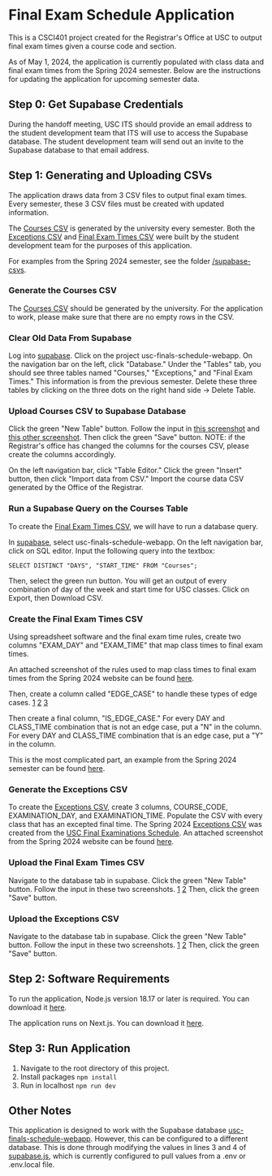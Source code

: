 # Final Exam Schedule Application

This is a CSCI401 project created for the Registrar's Office at USC to output final exam times given a course code and section. 

As of May 1, 2024, the application is currently populated with class data and final exam times from the Spring 2024 semester. Below are the instructions for updating the application for upcoming semester data.

## Step 0: Get Supabase Credentials

During the handoff meeting, USC ITS should provide an email address to the student development team that ITS will use to access the Supabase database. The student development team will send out an invite to the Supabase database to that email address.

## Step 1: Generating and Uploading CSVs

The application draws data from 3 CSV files to output final exam times. Every semester, these 3 CSV files must be created with updated information.

The [Courses CSV](./supabase_csvs/courses.csv) is generated by the university every semester. Both the [Exceptions CSV](./supabase_csvs/exceptions.csv) and [Final Exam Times CSV](./supabase_csvs/final-exam-times.csv) were built by the student development team for the purposes of this application.

For examples from the Spring 2024 semester, see the folder [/supabase-csvs](./supabase_csvs).

### Generate the Courses CSV

The [Courses CSV](./supabase_csvs/courses.csv) should be generated by the university. For the application to work, please make sure that there are no empty rows in the CSV.

### Clear Old Data From Supabase

Log into [supabase](https://supabase.com/dashboard/projects). Click on the project usc-finals-schedule-webapp. On the navigation bar on the left, click "Database." Under the "Tables" tab, you should see three tables named "Courses," "Exceptions," and "Final Exam Times." This information is from the previous semester. Delete these three tables by clicking on the three dots on the right hand side -> Delete Table.

### Upload Courses CSV to Supabase Database

Click the green "New Table" button. Follow the input in [this screenshot](./more_screenshots/Supabase_courses_create.png) and [this other screenshot](./more_screenshots/Supabase_courses_create_2.png). Then click the green "Save" button. NOTE: if the Registrar's office has changed the columns for the courses CSV, please create the columns accordingly.

On the left navigation bar, click "Table Editor." Click the green "Insert" button, then click "Import data from CSV." Import the course data CSV generated by the Office of the Registrar.

### Run a Supabase Query on the Courses Table

To create the [Final Exam Times CSV](./supabase_csvs/final-exam-times.csv), we will have to run a database query.

In [supabase](https://supabase.com/dashboard/projects), select usc-finals-schedule-webapp. On the left navigation bar, click on SQL editor. Input the following query into the textbox:

``` SELECT DISTINCT "DAYS", "START_TIME" FROM "Courses"; ```

Then, select the green run button. You will get an output of every combination of day of the week and start time for USC classes. Click on Export, then Download CSV.

### Create the Final Exam Times CSV

Using spreadsheet software and the final exam time rules, create two columns "EXAM_DAY" and "EXAM_TIME" that map class times to final exam times.

An attached screenshot of the rules used to map class times to final exam times from the Spring 2024 website can be found [here](./usc_website_screenshots/Final_Exam_Times.png).

Then, create a column called "EDGE_CASE" to handle these types of edge cases. [1](./usc_website_screenshots/Edge_1.png) [2](./usc_website_screenshots/Edge_2.png) [3](./usc_website_screenshots/Edge_3.png)

Then create a final column, "IS_EDGE_CASE." For every DAY and CLASS_TIME combination that is not an edge case, put a "N" in the column. For every DAY and CLASS_TIME combination that is an edge case, put a "Y" in the column.

This is the most complicated part, an example from the Spring 2024 semester can be found [here](./supabase_csvs/final-exam-times.csv).

### Generate the Exceptions CSV

To create the [Exceptions CSV](./supabase_csvs/exceptions.csv), create 3 columns, COURSE_CODE, EXAMINATION_DAY, and EXAMINATION_TIME. Populate the CSV with every class that has an excepted final time. The Spring 2024 [Exceptions CSV](./supabase_csvs/exceptions.csv) was created from the [USC Final Examinations Schedule](https://classes.usc.edu/term-20241/finals/). An attached screenshot from the Spring 2024 website can be found [here](./usc_website_screenshots/Exceptions_Screenshot.png).

### Upload the Final Exam Times CSV

Navigate to the database tab in supabase. Click the green "New Table" button. Follow the input in these two screenshots. [1](./more_screenshots/supabase_finalexamtime_create_1.png) [2](./more_screenshots/supabase_finalexamtime_create_2.png) Then, click the green "Save" button.

### Upload the Exceptions CSV

Navigate to the database tab in supabase. Click the green "New Table" button. Follow the input in these two screenshots. [1](./more_screenshots/supabase_exceptions_create_1.png) [2](./more_screenshots/supabase_exceptions_create_2.png) Then, click the green "Save" button.

## Step 2: Software Requirements

To run the application, Node.js version 18.17 or later is required. You can download it [here](https://nodejs.org/en).

The application runs on Next.js. You can download it [here](https://nextjs.org/docs/getting-started/installation).

## Step 3: Run Application

1. Navigate to the root directory of this project.
2. Install packages `npm install`
3. Run in localhost `npm run dev`

## Other Notes

This application is designed to work with the Supabase database [usc-finals-schedule-webapp](https://supabase.com/dashboard/project/whbcbxgzsmadzbymhfhm). However, this can be configured to a different database. This is done through modifying the values in lines 3 and 4 of [supabase.js](./utils/supabase.js), which is currently configured to pull values from a .env or .env.local file.